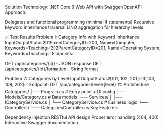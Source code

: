 Solution
Technology: .NET Core 9 Web API with Swagger/OpenAPI
Approach:

Delegates and functional programming (minimal if statements)
Recursive keyword inheritance traversal
LINQ aggregation for hierarchy levels

✅ Test Results
Problem 1: Category Info with Keyword Inheritance
InputOutputStatus201ParentCategoryID=200, Name=Computer, Keywords=Teaching✅202ParentCategoryID=201, Name=Operating System, Keywords=Teaching✅
Endpoints:

GET /api/categories/{id} - JSON response
GET /api/categories/{id}/formatted - String format

Problem 2: Categories by Level
InputOutputStatus2[101, 102, 201]✅3[103, 109, 202]✅
Endpoint: GET /api/categories/level/{level}
🏗️ Architecture
Categories/
├── Program.cs              # Entry point + DI config
├── Models/Category.cs      # Data models
├── Services/
│   ├── ICategoryService.cs
│   └── CategoryService.cs  # Business logic
└── Controllers/
    └── CategoriesController.cs
Key Features:

Dependency injection
RESTful API design
Proper error handling (404, 400)
Interactive Swagger documentation
